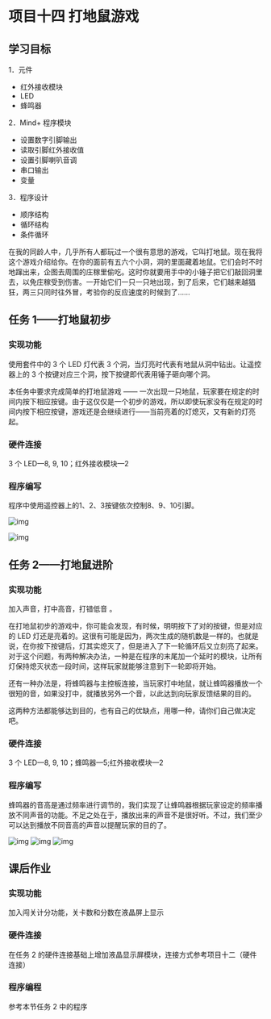 # 项目十四 打地鼠游戏

## 学习目标

1．元件

- 红外接收模块
- LED
- 蜂鸣器

2．Mind+ 程序模块 

- 设置数字引脚输出
- 读取引脚红外接收值
- 设置引脚喇叭音调
- 串口输出
- 变量

3．程序设计

- 顺序结构
- 循环结构
- 条件循环

在我的同龄人中，几乎所有人都玩过一个很有意思的游戏，它叫打地鼠。现在我将这个游戏介绍给你。在你的面前有五六个小洞，洞的里面藏着地鼠。它们会时不时地蹿出来，企图去周围的庄稼里偷吃。这时你就要用手中的小锤子把它们敲回洞里去，以免庄稼受到伤害。一开始它们一只一只地出现，到了后来，它们越来越猖狂，两三只同时往外冒，考验你的反应速度的时候到了……

## 任务 1——打地鼠初步

### 实现功能

使用套件中的 3 个 LED 灯代表 3 个洞，当灯亮时代表有地鼠从洞中钻出。让遥控器上的 3 个按键对应三个洞，按下按键即代表用锤子砸向哪个洞。

本任务中要求完成简单的打地鼠游戏 —— 一次出现一只地鼠，玩家要在规定的时间内按下相应按键。由于这仅仅是一个初步的游戏，所以即使玩家没有在规定的时间内按下相应按键，游戏还是会继续进行——当前亮着的灯熄灭，又有新的灯亮起。

### 硬件连接

3 个 LED—8, 9, 10；红外接收模块—2

### 程序编写

程序中使用遥控器上的1、2、3按键依次控制8、9、10引脚。

![img](assets/forum-16533611919525.png)

![img](assets/forum-16533611919511.png)

## 任务 2——打地鼠进阶

### 实现功能

加入声音，打中高音，打错低音 。

在打地鼠初步的游戏中，你可能会发现，有时候，明明按下了对的按键，但是对应的 LED 灯还是亮着的。这很有可能是因为，两次生成的随机数是一样的。也就是说，在你按下按键后，灯其实熄灭了，但是进入了下一轮循环后又立刻亮了起来。对于这个问题，有两种解决办法，一种是在程序的末尾加一个延时的模块，让所有灯保持熄灭状态一段时间，这样玩家就能够注意到下一轮即将开始。

还有一种办法是，将蜂鸣器与主控板连接，当玩家打中地鼠，就让蜂鸣器播放一个很短的音，如果没打中，就播放另外一个音，以此达到向玩家反馈结果的目的。

这两种方法都能够达到目的，也有自己的优缺点，用哪一种，请你们自己做决定吧。 

### 硬件连接

3 个 LED—8, 9, 10；蜂鸣器—5;红外接收模块—2

### 程序编写

蜂鸣器的音高是通过频率进行调节的，我们实现了让蜂鸣器根据玩家设定的频率播放不同声音的功能。不足之处在于，播放出来的声音不是很好听。不过，我们至少可以达到播放不同音高的声音以提醒玩家的目的了。

![img](assets/forum-16533611919522.png)
![img](assets/forum-16533611919523.png)
![img](assets/forum-16533611919524.png)

## 课后作业

### 实现功能

加入闯关计分功能，关卡数和分数在液晶屏上显示

### 硬件连接

在任务 2 的硬件连接基础上增加液晶显示屏模块，连接方式参考项目十二（硬件连接）

### 程序编程

参考本节任务 2 中的程序